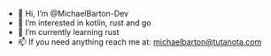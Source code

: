 - 👋 Hi, I’m @MichaelBarton-Dev
- 👀 I’m interested in kotlin, rust and go
- 🌱 I’m currently learning rust
- 📫 If you need anything reach me at: michaelbarton@tutanota.com
